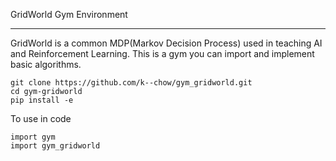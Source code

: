 GridWorld Gym Environment
**********

GridWorld is a common MDP(Markov Decision Process) used in teaching AI and Reinforcement Learning. This is a gym you can import and implement basic algorithms.

```
git clone https://github.com/k--chow/gym_gridworld.git
cd gym-gridworld
pip install -e
```

To use in code
```
import gym
import gym_gridworld
```